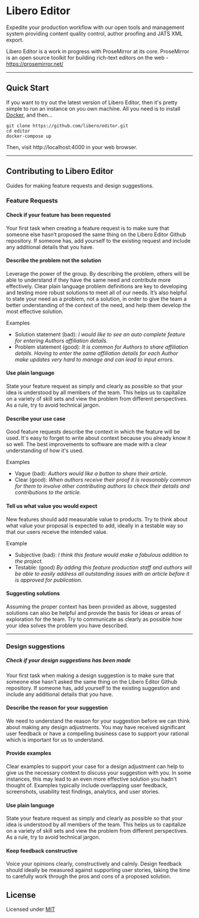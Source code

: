 # Libero Editor

Expedite your production workflow with our open tools and management system providing content quality control, author proofing and JATS XML export.

Libero Editor is a work in progress with ProseMirror at its core. ProseMirror is an open source toolkit for building rich-text editors on the web - https://prosemirror.net/

---

## Quick Start

If you want to try out the latest version of Libero Editor, then it's pretty simple to run an instance on you own machine. All you need is to install [Docker](https://www.docker.com/), and then...

```
git clone https://github.com/libero/editor.git
cd editor
docker-compose up
```

Then, visit http://localhost:4000 in your web browser.

---

## Contributing to Libero Editor

Guides for making feature requests and design suggestions.

### Feature Requests

#### Check if your feature has been requested

Your first task when creating a feature request is to make sure that someone else hasn’t proposed the same thing on the Libero Editor Github repository. If someone has, add yourself to the existing request and include any additional details that you have. 

#### Describe the problem not the solution

Leverage the power of the group. By describing the problem, others will be able to understand if they have the same need and contribute more effectively. Clear plain language problem definitions are key to developing and testing more robust solutions to meet all of our needs. It’s also helpful to state your need as a problem, not a solution, in order to give the team a better understanding of the context of the need, and help them develop the most effective solution.

Examples

* Solution statement (bad): _I would like to see an auto complete feature for entering Authors affiliation details._
* Problem statement (good): _It is common for Authors to share affiliation details. Having to enter the same affiliation details for each Author make updates very hard to manage and can lead to input errors._

#### Use plain language

State your feature request as simply and clearly as possible so that your idea is understood by all members of the team. This helps us to capitalize on a variety of skill sets and view the problem from different perspectives. As a rule, try to avoid technical jargon.

#### Describe your use case

Good feature requests describe the context in which the feature will be used. It's easy to forget to write about context because you already know it so well. The best improvements to software are made with a clear understanding of how it's used.

Examples

* Vague (bad): _Authors would like a button to share their article._
* Clear (good): _When authors receive their proof it is reasonably common for them to involve other contributing authors to check their details and contributions to the article._

#### Tell us what value you would expect

New features should add measurable value to products. Try to think about what value your proposal is expected to add, ideally in a testable way so that our users receive the intended value.

Example

* Subjective (bad): _I think this feature would make a fabulous addition to the project._
* Testable: (good) _By adding this feature production staff and authors will be able to easily address all outstanding issues with an article before it is approved for publication._

#### Suggesting solutions

Assuming the proper context has been provided as above, suggested solutions can also be helpful and provide the basis for ideas or areas of exploration for the team. Try to communicate as clearly as possible how your idea solves the problem you have described.

---

### Design suggestions

##### Check if your design suggestions has been made

Your first task when making a design suggestion is to make sure that someone else hasn’t asked the same thing on the Libero Editor Github repository. If someone has, add yourself to the existing suggestion and include any additional details that you have.

#### Describe the reason for your suggestion

We need to understand the reason for your suggestion before we can think about making any design adjustments. You may have received significant user feedback or have a compelling business case to support your rational which is important for us to understand. 

#### Provide examples

Clear examples to support your case for a design adjustment can help to give us the necessary context to discuss your suggestion with you. In some instances, this may lead to an even more effective solution you hadn't thought of. Examples typically include overlapping user feedback, screenshots, usability test findings, analytics, and user stories.

#### Use plain language

State your feature request as simply and clearly as possible so that your idea is understood by all members of the team. This helps us to capitalize on a variety of skill sets and view the problem from different perspectives. As a rule, try to avoid technical jargon.

#### Keep feedback constructive

Voice your opinions clearly, constructively and calmly. Design feedback should ideally be measured against supporting user stories, taking the time to carefully work through the pros and cons of a proposed solution.

## License

Licensed under [MIT](https://github.com/libero/editor/blob/master/LICENSE.md)
